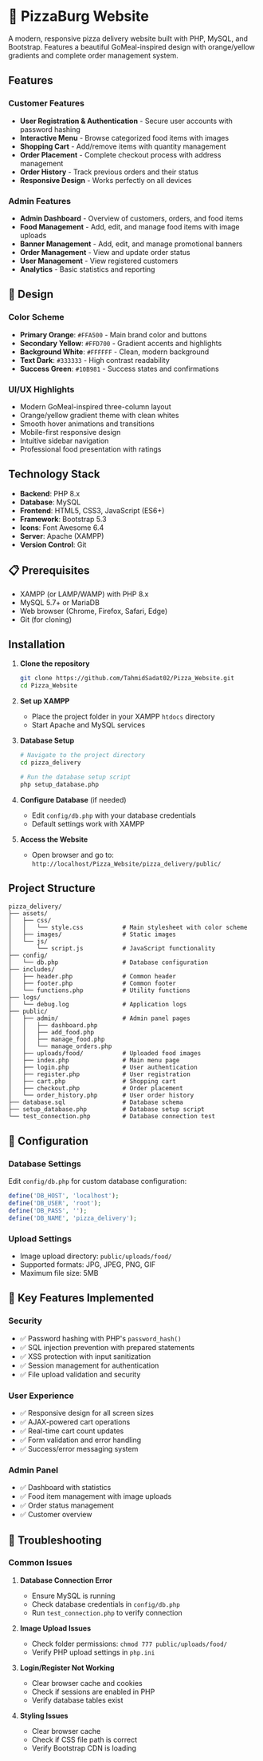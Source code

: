 # 🍕 PizzaBurg Website

A modern, responsive pizza delivery website built with PHP, MySQL, and Bootstrap. Features a beautiful GoMeal-inspired design with orange/yellow gradients and complete order management system.

## Features

### Customer Features
- **User Registration & Authentication** - Secure user accounts with password hashing
- **Interactive Menu** - Browse categorized food items with images
- **Shopping Cart** - Add/remove items with quantity management
- **Order Placement** - Complete checkout process with address management
- **Order History** - Track previous orders and their status
- **Responsive Design** - Works perfectly on all devices

### Admin Features
- **Admin Dashboard** - Overview of customers, orders, and food items
- **Food Management** - Add, edit, and manage food items with image uploads
- **Banner Management** - Add, edit, and manage promotional banners
- **Order Management** - View and update order status
- **User Management** - View registered customers
- **Analytics** - Basic statistics and reporting

## 🎨 Design

### Color Scheme
- **Primary Orange**: `#FFA500` - Main brand color and buttons
- **Secondary Yellow**: `#FFD700` - Gradient accents and highlights
- **Background White**: `#FFFFFF` - Clean, modern background
- **Text Dark**: `#333333` - High contrast readability
- **Success Green**: `#10B981` - Success states and confirmations
### UI/UX Highlights
- Modern GoMeal-inspired three-column layout
- Orange/yellow gradient theme with clean whites
- Smooth hover animations and transitions
- Mobile-first responsive design
- Intuitive sidebar navigation
- Professional food presentation with ratings

## Technology Stack

- **Backend**: PHP 8.x
- **Database**: MySQL
- **Frontend**: HTML5, CSS3, JavaScript (ES6+)
- **Framework**: Bootstrap 5.3
- **Icons**: Font Awesome 6.4
- **Server**: Apache (XAMPP)
- **Version Control**: Git

## 📋 Prerequisites

- XAMPP (or LAMP/WAMP) with PHP 8.x
- MySQL 5.7+ or MariaDB
- Web browser (Chrome, Firefox, Safari, Edge)
- Git (for cloning)

## Installation

1. **Clone the repository**
   ```bash
   git clone https://github.com/TahmidSadat02/Pizza_Website.git
   cd Pizza_Website
   ```

2. **Set up XAMPP**
   - Place the project folder in your XAMPP `htdocs` directory
   - Start Apache and MySQL services

3. **Database Setup**
   ```bash
   # Navigate to the project directory
   cd pizza_delivery
   
   # Run the database setup script
   php setup_database.php
   ```

4. **Configure Database** (if needed)
   - Edit `config/db.php` with your database credentials
   - Default settings work with XAMPP

5. **Access the Website**
   - Open browser and go to: `http://localhost/Pizza_Website/pizza_delivery/public/`

## Project Structure

```
pizza_delivery/
├── assets/
│   ├── css/
│   │   └── style.css           # Main stylesheet with color scheme
│   ├── images/                 # Static images
│   └── js/
│       └── script.js           # JavaScript functionality
├── config/
│   └── db.php                  # Database configuration
├── includes/
│   ├── header.php              # Common header
│   ├── footer.php              # Common footer
│   └── functions.php           # Utility functions
├── logs/
│   └── debug.log               # Application logs
├── public/
│   ├── admin/                  # Admin panel pages
│   │   ├── dashboard.php
│   │   ├── add_food.php
│   │   ├── manage_food.php
│   │   └── manage_orders.php
│   ├── uploads/food/           # Uploaded food images
│   ├── index.php               # Main menu page
│   ├── login.php               # User authentication
│   ├── register.php            # User registration
│   ├── cart.php                # Shopping cart
│   ├── checkout.php            # Order placement
│   └── order_history.php       # User order history
├── database.sql                # Database schema
├── setup_database.php          # Database setup script
└── test_connection.php         # Database connection test
```

## 🔧 Configuration

### Database Settings
Edit `config/db.php` for custom database configuration:
```php
define('DB_HOST', 'localhost');
define('DB_USER', 'root');
define('DB_PASS', '');
define('DB_NAME', 'pizza_delivery');
```

### Upload Settings
- Image upload directory: `public/uploads/food/`
- Supported formats: JPG, JPEG, PNG, GIF
- Maximum file size: 5MB

## 🎯 Key Features Implemented

### Security
- ✅ Password hashing with PHP's `password_hash()`
- ✅ SQL injection prevention with prepared statements
- ✅ XSS protection with input sanitization
- ✅ Session management for authentication
- ✅ File upload validation and security

### User Experience
- ✅ Responsive design for all screen sizes
- ✅ AJAX-powered cart operations
- ✅ Real-time cart count updates
- ✅ Form validation and error handling
- ✅ Success/error messaging system

### Admin Panel
- ✅ Dashboard with statistics
- ✅ Food item management with image uploads
- ✅ Order status management
- ✅ Customer overview

## 🐛 Troubleshooting

### Common Issues

1. **Database Connection Error**
   - Ensure MySQL is running
   - Check database credentials in `config/db.php`
   - Run `test_connection.php` to verify connection

2. **Image Upload Issues**
   - Check folder permissions: `chmod 777 public/uploads/food/`
   - Verify PHP upload settings in `php.ini`

3. **Login/Register Not Working**
   - Clear browser cache and cookies
   - Check if sessions are enabled in PHP
   - Verify database tables exist

4. **Styling Issues**
   - Clear browser cache
   - Check if CSS file path is correct
   - Verify Bootstrap CDN is loading
